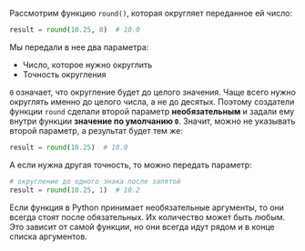 
Рассмотрим функцию `round()`, которая округляет переданное ей число:

```python
result = round(10.25, 0)  # 10.0
```

Мы передали в нее два параметра:

* Число, которое нужно округлить
* Точность округления

`0` означает, что округление будет до целого значения. Чаще всего нужно округлять именно до целого числа, а не до десятых. Поэтому создатели функции `round` сделали второй параметр **необязательным** и задали ему внутри функции **значение по умолчанию `0`**. Значит, можно не указывать второй параметр, а результат будет тем же:

```python
result = round(10.25)  # 10.0
```

А если нужна другая точность, то можно передать параметр:

```python
# округление до одного знака после запятой
result = round(10.25, 1)  # 10.2
```

Если функция в Python принимает необязательные аргументы, то они всегда стоят после обязательных. Их количество может быть любым. Это зависит от самой функции, но они всегда идут рядом и в конце списка аргументов.
